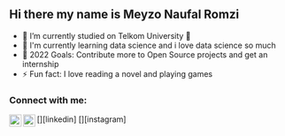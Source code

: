 ## Hi there my name is Meyzo Naufal Romzi 

- 🌱 I’m currently studied on Telkom University 🤣
- 👯 I'm currently learning data science and i love data science so much
- 🥅 2022 Goals: Contribute more to Open Source projects and get an internship
- ⚡ Fun fact: I love reading a novel and playing games


### Connect with me:


[<img align="left" alt="meyzoromzi | LinkedIn" width="22px" src="https://cdn.jsdelivr.net/npm/simple-icons@v3/icons/linkedin.svg" />][linkedin]
[<img align="left" alt="meyzoromzi | Instagram" width="22px" src="https://cdn.jsdelivr.net/npm/simple-icons@v3/icons/instagram.svg" />][instagram]

<br />
 
